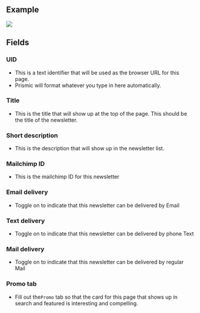 ## Example
![](https://drive.google.com/uc?id=1FCQPbvjN3tbo1JtMlST2T1e1O6UiWxJS)

## Fields

### UID
- This is a text identifier that will be used as the browser URL for this page. 
- Prismic will format whatever you type in here automatically. 

### Title
- This is the title that will show up at the top of the page. This should be the title of the newsletter.

### Short description
- This is the description that will show up in the newsletter list.

### Mailchimp ID
- This is the mailchimp ID for this newsletter

### Email delivery
- Toggle on to indicate that this newsletter can be delivered by Email

### Text delivery
- Toggle on to indicate that this newsletter can be delivered by phone Text

### Mail delivery
- Toggle on to indicate that this newsletter can be delivered by regular Mail

### Promo tab
- Fill out the`Promo` tab so that the card for this page that shows up in search and featured is interesting and compelling.